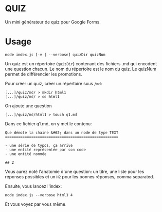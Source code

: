 QUIZ
====

Un mini générateur de quiz pour Google Forms.

# Usage

```node index.js [-v | --verbose] quizDir quizNum```

Un quiz est un répertoire (`quizDir`) contenant des fichiers .md qui encodent une question chacun. Le nom du répertoire est le nom du quiz. Le quizNum permet de différencier les promotions.

Pour créer un quiz, créer un répertoire sous `/md`:

```
[...]/quiz/md/ > mkdir html1
[...]/quiz/md/ > cd html1
```

On ajoute une question

```
[...]/quiz/md/html1 > touch q1.md
```

Dans ce fichier q1.md, on y met le contenu:

```
Que dénote la chaine &#62; dans un node de type TEXT
====================================================

- une série de typos, ça arrive
- une entité représentée par son code
- une entité nommée

## 2
```

Vous aurez noté l'anatomie d'une question: un titre, une liste pour les réponses possibles et un `H2` pour les bonnes réponses, comma separated.

Ensuite, vous lancez l'index:
```
node index.js --verbose html1 4
```

Et vous voyez par vous même.